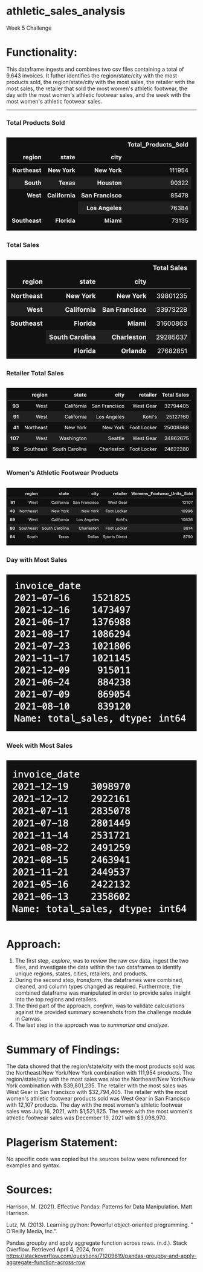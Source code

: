 # athletic_sales_analysis
Week 5 Challenge

# Functionality:
This dataframe ingests and combines two csv files containing a total of 9,643 invoices. It futher identifies the region/state/city with the most products sold, the region/state/city with the most sales, the retailer with the most sales, the retailer that sold the most women's athletic footwear, the day with the most women's athletic footwear sales, and the week with the most women's athletic footwear sales.

---
### Total Products Sold
![Screenshot](total_products_sold.png)
---
### Total Sales
![Screenshot](total_sales.png)
---
### Retailer Total Sales
![Screenshot](retailer_total_sales.png)
---
### Women's Athletic Footwear Products
![Screenshot](womens_athletic_footwear_products.png)
---
### Day with Most Sales
![Screenshot](day_most_sales.png)
---
### Week with Most Sales
![Screenshot](week_most_sales.png)
---

# Approach:
1. The first step, *explore*, was to review the raw csv data, ingest the two files, and investigate the data within the two dataframes to identify unique regions, states, cities, retailers, and products. 
2. During the second step, *transform*, the dataframes were combined, cleaned, and column types changed as required. Furthermore, the combined dataframe was manipulated in order to provide sales insight into the top regions and retailers. 
3. The third part of the approach, *confirm*, was to validate calculations against the provided summary screenshots from the challenge module in Canvas. 
4. The last step in the approach was to *summarize and analyze*.

# Summary of Findings:
The data showed that the region/state/city with the most products sold was the Northeast/New York/New York combination with 111,954 products. The region/state/city with the most sales was also the Northeast/New York/New York combination with $39,801,235. The retailer with the most sales was West Gear in San Francisco with $32,794,405. The retailer with the most women's athletic footwear products sold was West Gear in San Francisco with 12,107 products. The day with the most women's athletic footwear sales was July 16, 2021, with $1,521,825. The week with the most women's athletic footwear sales was December 19, 2021 with $3,098,970.

# Plagerism Statement:
No specific code was copied but the sources below were referenced for examples and syntax. 

# Sources:

Harrison, M. (2021). Effective Pandas: Patterns for Data Manipulation. Matt Harrison.

Lutz, M. (2013). Learning python: Powerful object-oriented programming. " O'Reilly Media, Inc.".

 Pandas groupby and apply aggregate function across rows. (n.d.). Stack Overflow. Retrieved April 4, 2024, from https://stackoverflow.com/questions/71209619/pandas-groupby-and-apply-aggregate-function-across-row 

